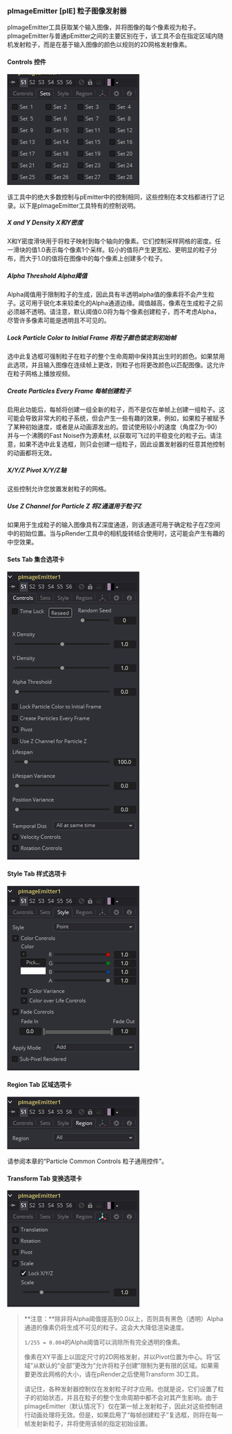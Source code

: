 ### pImageEmitter [pIE] 粒子图像发射器

pImageEmitter工具获取某个输入图像，并将图像的每个像素视为粒子。pImageEmitter与普通pEmitter之间的主要区别在于，该工具不会在指定区域内随机发射粒子，而是在基于输入图像的颜色以规则的2D网格发射像素。

#### Controls 控件

![pIE_Controls](images/pIE_Controls.png)

该工具中的绝大多数控制与pEmitter中的控制相同，这些控制在本文档都进行了记录。以下是pImageEmitter工具特有的控制说明。

##### X and Y Density X和Y密度

X和Y密度滑块用于将粒子映射到每个轴向的像素。它们控制采样网格的密度。任一滑块的值1.0表示每个像素1个采样。较小的值将产生更宽松、更明显的粒子分布，而大于1.0的值将在图像中的每个像素上创建多个粒子。

##### Alpha Threshold Alpha阈值

Alpha阈值用于限制粒子的生成，因此具有半透明alpha值的像素将不会产生粒子。这可用于锐化本来较柔化的Alpha通道边缘。阈值越高，像素在生成粒子之前必须越不透明。请注意，默认阈值0.0将为每个像素创建粒子，而不考虑Alpha，尽管许多像素可能是透明且不可见的。

##### Lock Particle Color to Initial Frame 将粒子颜色锁定到初始帧

选中此复选框可强制粒子在粒子的整个生命周期中保持其出生时的颜色。如果禁用此选项，并且输入图像在连续帧上更改，则粒子也将更改颜色以匹配图像。这允许在粒子网格上播放视频。

##### Create Particles Every Frame 每帧创建粒子

启用此功能后，每帧将创建一组全新的粒子，而不是仅在单帧上创建一组粒子。这可能会导致非常大的粒子系统，但会产生一些有趣的效果，例如，如果粒子被赋予了某种初始速度，或者是从动画源发出的。尝试使用较小的速度（角度Z为-90）并与一个沸腾的Fast Noise作为源素材,  以获取可飞过的平稳变化的粒子云。请注意，如果不选中此复选框，则只会创建一组粒子，因此设置发射器的任意其他控制的动画都将无效。

##### X/Y/Z Pivot X/Y/Z轴

这些控制允许您放置发射粒子的网格。

##### Use Z Channel for Particle Z 将Z通道用于粒子Z

如果用于生成粒子的输入图像具有Z深度通道，则该通道可用于确定粒子在Z空间中的初始位置。当与pRender工具中的相机旋转结合使用时，这可能会产生有趣的中空效果。

#### Sets Tab 集合选项卡

![pIE_Sets](images/pIE_Sets.png)

#### Style Tab 样式选项卡

![pIE_StyleTab](images/pIE_StyleTab.png)

#### Region Tab 区域选项卡

![pIE_RegionTab](images/pIE_RegionTab.png)

请参阅本章的“Particle Common Controls 粒子通用控件”。

#### Transform Tab 变换选项卡

![pIE_StyleTab](images/pIE_TransformTab.png)

> **注意：**除非将Alpha阈值提高到0.0以上，否则具有黑色（透明）Alpha通道的像素仍将生成不可见的粒子。这会大大降低渲染速度。
>
> `1/255 = 0.004`的Alpha阈值可以消除所有完全透明的像素。
>
> 像素在XY平面上以固定尺寸的2D网格发射，并以Pivot位置为中心。将“区域”从默认的“全部”更改为“允许将粒子创建”限制为更有限的区域。如果需要更改此网格的大小，请在pRender之后使用Transform 3D工具。
>
> 请记住，各种发射器控制仅在发射粒子时才应用。也就是说，它们设置了粒子的初始状态，并且在粒子的整个生命周期中都不会对其产生影响。由于pImageEmitter（默认情况下）仅在第一帧上发射粒子，因此对这些控制进行动画处理将无效。但是，如果启用了“每帧创建粒子”复选框，则将在每一帧发射新粒子，并将使用该帧的指定初始设置。